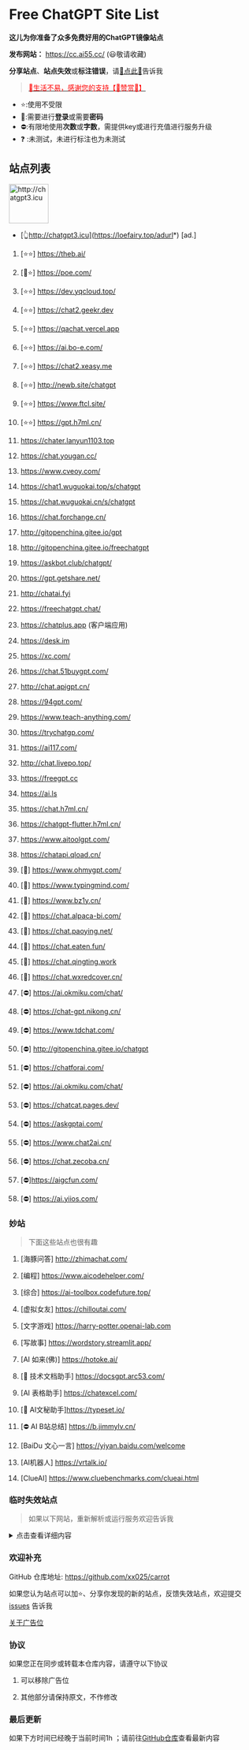 # Free ChatGPT Site List

**这儿为你准备了众多免费好用的ChatGPT镜像站点**

**发布网站：** https://cc.ai55.cc/   (😃敬请收藏)

**分享站点**、**站点失效**或**标注错误**，请[🌺点此🌺](https://github.com/xx025/carrot/issues)告诉我

><a href="https://xx025.github.io/pages/zs/" target="_blank"><font color="red">🔗生活不易，感谢您的支持【🧡赞赏🧡】</font></a>

[//]: # (> <a href="https://xx025.github.io/pages/zs/" target="_blank"><img src="https://cdn.buymeacoffee.com/buttons/v2/default-blue.png" alt="Buy Me A Coffee" style="height: 40px !important;width: 145px !important;" ></a>)

[//]: # (<br/>)

- ⭐:使用不受限
- 🔑:需要进行**登录**或需要**密码**
- ⛔:有限地使用**次数**或**字数**，需提供key或进行充值进行服务升级
- ❓ :未测试，未进行标注也为未测试

## 站点列表

<a href="https://loefairy.top/adurl*" target="_blank"><img src="https://imgs.loefairy.top/chatgpt3-icu.png" alt="http://chatgpt3.icu" style="height: 80px !important;width: auto !important;" ></a>

- [👆http://chatgpt3.icu](https://loefairy.top/adurl*) [ad.]


1. [⭐⭐] https://theb.ai/

2. [🔑⭐] https://poe.com/

3. [⭐⭐] https://dev.yqcloud.top/

4. [⭐⭐] https://chat2.geekr.dev

5. [⭐⭐] https://qachat.vercel.app

6. [⭐⭐] https://ai.bo-e.com/

7. [⭐⭐] https://chat2.xeasy.me

8. [⭐⭐] http://newb.site/chatgpt

9. [⭐⭐] https://www.ftcl.site/

10. [⭐⭐]  https://gpt.h7ml.cn/

11. https://chater.lanyun1103.top

12. https://chat.yougan.cc/

13. https://www.cveoy.com/

14. https://chat1.wuguokai.top/s/chatgpt

15. https://chat.wuguokai.cn/s/chatgpt

16. https://chat.forchange.cn/

17. http://gitopenchina.gitee.io/gpt

18. http://gitopenchina.gitee.io/freechatgpt

19. https://askbot.club/chatgpt/

20. https://gpt.getshare.net/

21. http://chatai.fyi

22. https://freechatgpt.chat/

23. https://chatplus.app (客户端应用)

24. https://desk.im

25. https://xc.com/

26. https://chat.51buygpt.com/

27. http://chat.apigpt.cn/

28. https://94gpt.com/

29. https://www.teach-anything.com/

30. https://trychatgp.com/

31. https://ai117.com/

32. http://chat.livepo.top/

33. https://freegpt.cc

34. https://ai.ls

35. https://chat.h7ml.cn/

36. https://chatgpt-flutter.h7ml.cn/

37. https://www.aitoolgpt.com/

38. https://chatapi.qload.cn/

39. [🔑] https://www.ohmygpt.com/

40. [🔑] https://www.typingmind.com/

41. [🔑] https://www.bz1y.cn/

42. [🔑] https://chat.alpaca-bi.com/

43. [🔑] https://chat.paoying.net/

44. [🔑] https://chat.eaten.fun/

45. [🔑]  https://chat.qingting.work

46. [🔑] https://chat.wxredcover.cn/

47. [⛔] https://ai.okmiku.com/chat/

48. [⛔] https://chat-gpt.nikong.cn/

49. [⛔] https://www.tdchat.com/

50. [⛔]  http://gitopenchina.gitee.io/chatgpt

51. [⛔] https://chatforai.com/

52. [⛔] https://ai.okmiku.com/chat/

53. [⛔] https://chatcat.pages.dev/

54. [⛔] https://askgptai.com/

55. [⛔] https://www.chat2ai.cn/

56. [⛔] https://chat.zecoba.cn/

57. [⛔]https://aigcfun.com/

58. [⛔] https://ai.yiios.com/

### 妙站

> 下面这些站点也很有趣

1. [海豚问答] http://zhimachat.com/

2. [编程] https://www.aicodehelper.com/

3. [综合] https://ai-toolbox.codefuture.top/

4. [虚拟女友] https://chilloutai.com/

5. [文字游戏] https://harry-potter.openai-lab.com

6. [写故事] https://wordstory.streamlit.app/

7. [AI 如来(佛)] https://hotoke.ai/

8. [🔑 技术文档助手] https://docsgpt.arc53.com/

9. [AI 表格助手] https://chatexcel.com/

10. [🔑 AI文秘助手]https://typeset.io/

11. [⛔ AI B站总结] https://b.jimmylv.cn/

12. [BaiDu 文心一言] https://yiyan.baidu.com/welcome

13. [AI机器人] https://vrtalk.io/

14. [ClueAI] https://www.cluebenchmarks.com/clueai.html

### 临时失效站点

> 如果以下网站，重新解析或运行服务欢迎告诉我

[//]: # (；因为在首次发现不再运行服务或域名不再解析就会列在这儿，并不知晓其后期更新状况)

<details>
  <summary>点击查看详细内容</summary>

1. https://chatmate.network/
   <br/>
2. https://freegpt.one/
   <br/>
3. https://freechatgpt.lol/
   <br/>
4. https://fastgpt.app/
   <br/>
5. https://chat.jingran.vip/
   <br/>
6. http://itecheasy.com.cn/
   <br/>
7. https://chatgpt.ddiu.io/
   <br/>
8. https://chat.qingting.work/
   <br/>
9. https://chat.aigc-model.com/
   <br/>
10. https://chatgpt.poshist.cn/
    <br/>
11. https://www.chatsverse.xyz/
    <br/>
12. https://ai.v2less.com/
    <br/>
13. https://chatgpt.h7ml.cn/
    <br/>
14. https://chat.tgbot.co/
    <br/>
15. https://chat.ninvfeng.xyz/
    <br/>
16. https://talk.xiu.ee/
    <br/>
17. https://chat.sheepig.top/
    <br/>
18. https://chatgpt.ddiu.me/
    <br/>
19. https://chatgpt.lcc8.com/
    <br/>
20. https://chat.uue.me/
    <br/>
21. http://gpt.mxnf.store/
    <br/>
22. https://chat.moyunav.com/
    <br/>
23. https://www.askopenai.cn/
    <br/>

</details>

### 欢迎补充

GitHub 仓库地址: https://github.com/xx025/carrot

如果您认为站点可以加⭐、分享你发现的新的站点，反馈失效站点，欢迎提交[issues](https://github.com/xx025/carrot/issues) 告诉我

[关于广告位](https://github.com/xx025/carrot/wiki)

### 协议

如果您正在同步或转载本仓库内容，请遵守以下协议

1. 可以移除广告位

2. 其他部分请保持原文，不作修改

### 最后更新

如果下方时间已经晚于当前时间1h ；请前往[GitHub仓库](https://github.com/xx025/carrot)查看最新内容

